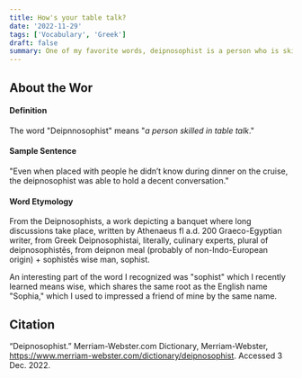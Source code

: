 ```yaml
---
title: How's your table talk?
date: '2022-11-29'
tags: ['Vocabulary', 'Greek']
draft: false
summary: One of my favorite words, deipnosophist is a person who is skilled in table talk. It also is a great word to pull out at Thanksgiving.
---
```


## About the Wor

#### Definition

The word "Deipnnosophist" means "_a person skilled in table talk_."

#### Sample Sentence

"Even when placed with people he didn’t know during dinner on the cruise, the deipnosophist was able to hold a decent conversation."

#### Word Etymology

From the Deipnosophists, a work depicting a banquet where long discussions take place, written by Athenaeus fl a.d. 200 Graeco-Egyptian writer, from Greek Deipnosophistai, literally, culinary experts, plural of deipnosophistēs, from deipnon meal (probably of non-Indo-European origin) + sophistēs wise man, sophist.

An interesting part of the word I recognized was "sophist" which I recently learned means wise, which shares the same root as the English name "Sophia," which I used to impressed a friend of mine by the same name.

## Citation

“Deipnosophist.” Merriam-Webster.com Dictionary, Merriam-Webster, https://www.merriam-webster.com/dictionary/deipnosophist. Accessed 3 Dec. 2022.
